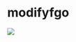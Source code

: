 # modifyfgo

<img src="https://github.com/heqyoufree/modifyfgo/blob/master/%E8%B5%9E%E5%8A%A9%E9%83%BD%E7%BB%99%E6%88%91%E8%B5%9E%E5%8A%A9.jpg"/>
